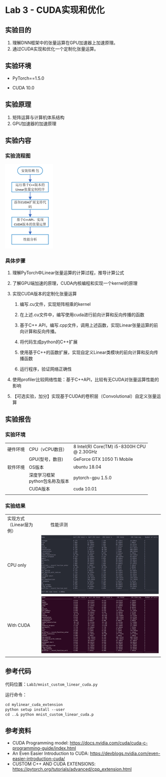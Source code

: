 # Lab 3 - CUDA实现和优化

## 实验目的

1.	理解DNN框架中的张量运算在GPU加速器上加速原理。
2.	通过CUDA实现和优化一个定制化张量运算。

## 实验环境

* PyTorch==1.5.0

* CUDA 10.0

## 实验原理

1.	矩阵运算与计算机体系结构
2.	GPU加速器的加速原理

## 实验内容

### 实验流程图

![](Lab3-flow.png "Lab3 flow chat")

### 具体步骤

1.	理解PyTorch中Linear张量运算的计算过程，推导计算公式

2.	了解GPU端加速的原理，CUDA内核编程和实现一个kernel的原理

3.	实现CUDA版本的定制化张量运算

    1. 编写.cu文件，实现矩阵相乘的kernel
   
    2. 在上述.cu文件中，编写使用cuda进行前向计算和反向传播的函数
   
    3. 基于C++ API，编写.cpp文件，调用上述函数，实现Linear张量运算的前向计算和反向传播。

    4. 将代码生成python的C++扩展

    5. 使用基于C++的函数扩展，实现自定义Linear类模块的前向计算和反向传播函数

    6. 运行程序，验证网络正确性

4.	使用profiler比较网络性能：基于C++API，比较有无CUDA对张量运算性能的影响

5.	【可选实验，加分】实现基于CUDA的卷积层（Convolutional）自定义张量运算

## 实验报告

### 实验环境

||||
|--------|--------------|--------------------------|
|硬件环境|CPU（vCPU数目）|8  Intel(R) Core(TM) i5-8300H CPU <br>@ 2.30GHz |
||GPU(型号，数目)|GeForce GTX 1050 Ti Mobile|
|软件环境|OS版本|ubuntu 18.04|
||深度学习框架<br>python包名称及版本|pytorch-gpu 1.5.0|
||CUDA版本|cuda 10.01|
||||

### 实验结果

|||
|---------------|---------------------------|
| 实现方式（Linear层为例）| &nbsp; &nbsp; &nbsp; &nbsp; 性能评测 |
|<br/> <br/>CPU only<br/> <br/>&nbsp;|![](cpuonly.png)|
|<br/> <br/>With CUDA<br/> <br/>&nbsp;|![](cuda.png)|
||||

## 参考代码

代码位置：`Lab3/mnist_custom_linear_cuda.py`

运行命令：
```
cd mylinear_cuda_extension
python setup install --user
cd ..& python mnist_custom_linear_cuda.p
```

## 参考资料

* CUDA Programming model: https://docs.nvidia.com/cuda/cuda-c-programming-guide/index.html 
* An Even Easier Introduction to CUDA: https://devblogs.nvidia.com/even-easier-introduction-cuda/ 
* CUSTOM C++ AND CUDA EXTENSIONS: https://pytorch.org/tutorials/advanced/cpp_extension.html

